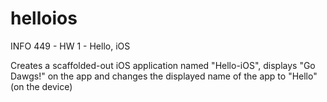 # helloios
INFO 449 - HW 1 - Hello, iOS

Creates a scaffolded-out iOS application named "Hello-iOS", displays "Go Dawgs!" on the app and changes the displayed name of the app to "Hello" (on the device)


